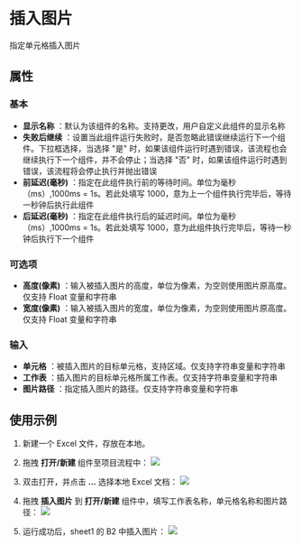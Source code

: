# 插入图片

指定单元格插入图片

## 属性

### 基本

- **显示名称** ：默认为该组件的名称。支持更改，用户自定义此组件的显示名称
- **失败后继续** ：设置当此组件运行失败时，是否忽略此错误继续运行下一个组件。下拉框选择，当选择 "是" 时，如果该组件运行时遇到错误，该流程也会继续执行下一个组件，并不会停止；当选择 "否" 时，如果该组件运行时遇到错误，该流程将会停止执行并抛出错误
- **前延迟(毫秒)** ：指定在此组件执行前的等待时间。单位为毫秒（ms）,1000ms = 1s。若此处填写 1000，意为上一个组件执行完毕后，等待一秒钟后执行此组件
- **后延迟(毫秒)** ：指定在此组件执行后的延迟时间。单位为毫秒（ms）,1000ms = 1s。若此处填写 1000，意为此组件执行完毕后，等待一秒钟后执行下一个组件

### 可选项

- **高度(像素)** ：输入被插入图片的高度，单位为像素，为空则使用图片原高度。仅支持 Float 变量和字符串
- **宽度(像素)** ：输入被插入图片的宽度，单位为像素，为空则使用图片原高度。仅支持 Float 变量和字符串

### 输入

- **单元格** ：被插入图片的目标单元格，支持区域。仅支持字符串变量和字符串
- **工作表** ：插入图片的目标单元格所属工作表。仅支持字符串变量和字符串
- **图片路径** ：指定插入图片的路径。仅支持字符串变量和字符串

## 使用示例

1. 新建一个 Excel 文件，存放在本地。

2. 拖拽 **打开/新建** 组件至项目流程中：
![](https://docimages.blob.core.chinacloudapi.cn/images/Activities/OpenExcel1.png)

3. 双击打开，并点击 **...** 选择本地 Excel 文档：
![](https://docimages.blob.core.chinacloudapi.cn/images/Activities/OpenExcel2.png)

4. 拖拽 **插入图片** 到 **打开/新建** 组件中，填写工作表名称，单元格名称和图片路径：
![](https://docimages.blob.core.chinacloudapi.cn/images/Activities/InsertPic1.png)

5. 运行成功后，sheet1 的 B2 中插入图片：
![](https://docimages.blob.core.chinacloudapi.cn/images/Activities/InsertPic2.png)
